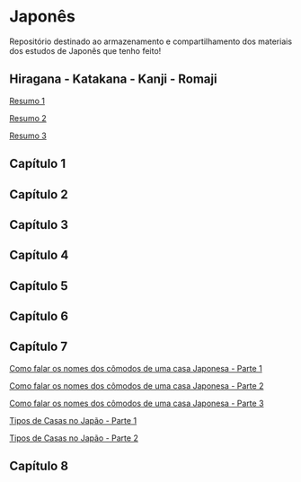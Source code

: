 # Japonês
Repositório destinado ao armazenamento e compartilhamento dos materiais dos estudos de Japonês que tenho feito!

## Hiragana - Katakana - Kanji - Romaji

[Resumo 1](https://github.com/cissagatto/Japones/blob/main/Resumos/hira-kata-roma-1.pdf)

[Resumo 2](https://github.com/cissagatto/Japones/blob/main/Resumos/hira-kata-roma-2.pdf)

[Resumo 3](https://github.com/cissagatto/Japones/blob/main/Resumos/hira-kata-roma-3.pdf)

## Capítulo 1

## Capítulo 2

## Capítulo 3

## Capítulo 4

## Capítulo 5

## Capítulo 6

## Capítulo 7

[Como falar os nomes dos cômodos de uma casa Japonesa - Parte 1](https://github.com/cissagatto/Japones/blob/main/Resumos/ninhon-no-Ie-Parte1.png)

[Como falar os nomes dos cômodos de uma casa Japonesa - Parte 2](https://github.com/cissagatto/Japones/blob/main/Resumos/ninhon-no-Ie-Parte2.png)

[Como falar os nomes dos cômodos de uma casa Japonesa - Parte 3](https://github.com/cissagatto/Japones/blob/main/Resumos/ninhon-no-Ie-3-Parte3.png)

[Tipos de Casas no Japão - Parte 1]()

[Tipos de Casas no Japão - Parte 2](https://github.com/cissagatto/Japones/blob/main/Resumos/doona-shurui-no-ie.png)


## Capítulo 8
